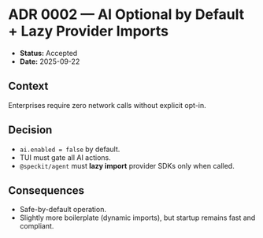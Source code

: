 # ADR 0002 — AI Optional by Default + Lazy Provider Imports

- **Status:** Accepted
- **Date:** 2025-09-22

## Context
Enterprises require zero network calls without explicit opt-in.

## Decision
- `ai.enabled = false` by default.
- TUI must gate all AI actions.
- `@speckit/agent` must **lazy import** provider SDKs only when called.

## Consequences
- Safe-by-default operation.
- Slightly more boilerplate (dynamic imports), but startup remains fast and compliant.
